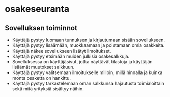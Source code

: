 # osakeseuranta

## Sovelluksen toiminnot

* Käyttäjä pystyy luomaan tunnuksen ja kirjautumaan sisään sovellukseen.
* Käyttäjä pystyy lisäämään, muokkaamaan ja poistamaan omia osakkeita.
* Käyttäjä näkee sovellukseen lisätyt ilmoitukset.
* Käyttäjä pystyy etsimään muiden julkisia osakesalkkuja.
* Sovelluksessa on käyttäjäsivut, jotka näyttävät tilastoja ja käyttäjän lisäämät muutokset salkkuun.
* Käyttäjä pystyy valitsemaan ilmoitukselle milloin, millä hinnalla ja kuinka monta osaketta on hankittu.
* Käyttäjä pystyy tarkastelemaan oman salkkunsa hajautusta toimialoittain sekä mitä yrityksiä sisältyy näihin.

